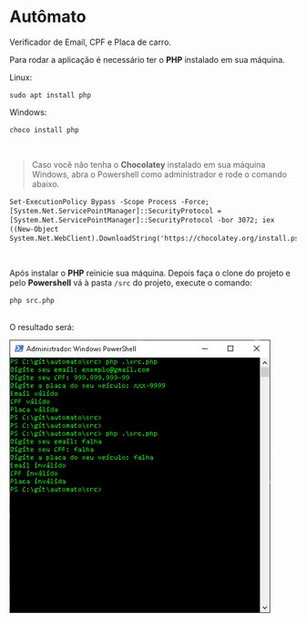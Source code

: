 # Autômato
Verificador de Email, CPF e Placa de carro.

Para rodar a aplicação é necessário ter o __PHP__ instalado em sua máquina.

Linux:
```
sudo apt install php
```
Windows:
```
choco install php
```
<br>

>Caso você não tenha o __Chocolatey__ instalado em sua máquina Windows, abra o Powershell como administrador e rode o comando abaixo.

```
Set-ExecutionPolicy Bypass -Scope Process -Force; [System.Net.ServicePointManager]::SecurityProtocol = [System.Net.ServicePointManager]::SecurityProtocol -bor 3072; iex ((New-Object System.Net.WebClient).DownloadString('https://chocolatey.org/install.ps1'))
```
<br>

Após instalar o __PHP__ reinicie sua máquina. Depois faça o clone do projeto e pelo __Powershell__ vá à pasta `/src` do projeto, execute o comando:

```
php src.php
```
<br>
O resultado será:

![ResultadoAutomato](imagens/resultado-automato.png)

